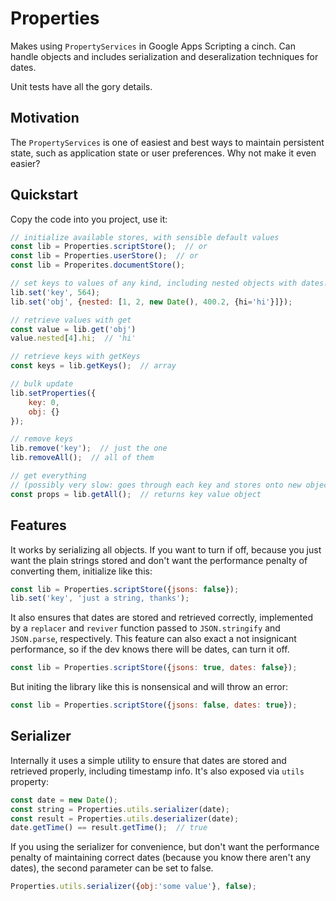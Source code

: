 # Properties

Makes using `PropertyServices` in Google Apps Scripting a cinch. Can handle objects and includes serialization and deseralization techniques for dates. 

Unit tests have all the gory details.

## Motivation

The `PropertyServices` is one of easiest and best ways to maintain persistent state, such as application state or user preferences. Why not make it even easier?

## Quickstart

Copy the code into you project, use it:

```js
// initialize available stores, with sensible default values
const lib = Properties.scriptStore();  // or
const lib = Properties.userStore();  // or
const lib = Properites.documentStore();

// set keys to values of any kind, including nested objects with dates!
lib.set('key', 564);
lib.set('obj', {nested: [1, 2, new Date(), 400.2, {hi='hi'}]});

// retrieve values with get
const value = lib.get('obj')
value.nested[4].hi;  // 'hi'

// retrieve keys with getKeys
const keys = lib.getKeys();  // array

// bulk update
lib.setProperties({
    key: 0,
    obj: {}
});

// remove keys
lib.remove('key');  // just the one
lib.removeAll();  // all of them

// get everything
// (possibly very slow: goes through each key and stores onto new object)
const props = lib.getAll();  // returns key value object
```

## Features

It works by serializing all objects. If you want to turn if off, because you just want the plain strings stored and don't want the performance penalty of converting them, initialize like this:

```js
const lib = Properties.scriptStore({jsons: false});
lib.set('key', 'just a string, thanks');
```

It also ensures that dates are stored and retrieved correctly, implemented by a `replacer` and `reviver` function passed to `JSON.stringify` and `JSON.parse`, respectively. This feature can also exact a not insignicant performance, so if the dev knows there will be dates, can turn it off.

```js
const lib = Properties.scriptStore({jsons: true, dates: false});
```

But initing the library like this is nonsensical and will throw an error:

```js
const lib = Properties.scriptStore({jsons: false, dates: true});
```

## Serializer

Internally it uses a simple utility to ensure that dates are stored and retrieved properly, including timestamp info. It's also exposed via `utils` property:

```js
const date = new Date();
const string = Properties.utils.serializer(date);
const result = Properties.utils.deserializer(date);
date.getTime() == result.getTime();  // true
```

If you using the serializer for convenience, but don't want the performance penalty of maintaining correct dates (because you know there aren't any dates), the second parameter can be set to false.

```js
Properties.utils.serializer({obj:'some value'}, false);
```